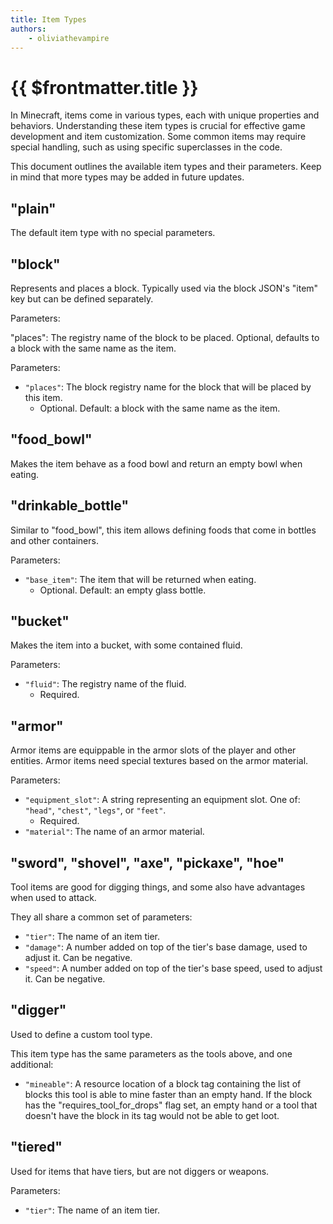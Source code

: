 ```yaml
---
title: Item Types
authors:
    - oliviathevampire
---
```


# {{ $frontmatter.title }}

In Minecraft, items come in various types, each with unique properties and behaviors. Understanding these item types is crucial for effective game development and item customization. Some common items may require special handling, such as using specific superclasses in the code.

This document outlines the available item types and their parameters. Keep in mind that more types may be added in future updates.

## "plain"

The default item type with no special parameters.

## "block"

Represents and places a block. Typically used via the block JSON's "item" key but can be defined separately.

Parameters:

"places": The registry name of the block to be placed. Optional, defaults to a block with the same name as the item.

Parameters:
* `"places"`: The block registry name for the block that will be placed by this item.
  * Optional. Default: a block with the same name as the item.

## "food_bowl"

Makes the item behave as a food bowl and return an empty bowl when eating.

## "drinkable_bottle"

Similar to "food_bowl", this item allows defining foods that come in bottles and other containers.

Parameters:
* `"base_item"`: The item that will be returned when eating.
  * Optional. Default: an empty glass bottle.

## "bucket"

Makes the item into a bucket, with some contained fluid.

Parameters:
* `"fluid"`: The registry name of the fluid.
  * Required.

## "armor" 

Armor items are equippable in the armor slots of the player and other entities. Armor items need special textures based on the armor material.

Parameters:
* `"equipment_slot"`: A string representing an equipment slot. One of: `"head"`, `"chest"`, `"legs"`, or `"feet"`.
  * Required.
* `"material"`: The name of an armor material.

## "sword", "shovel", "axe", "pickaxe", "hoe"

Tool items are good for digging things, and some also have advantages when used to attack.

They all share a common set of parameters:
* `"tier"`: The name of an item tier.
* `"damage"`: A number added on top of the tier's base damage, used to adjust it. Can be negative.
* `"speed"`: A number added on top of the tier's base speed, used to adjust it. Can be negative.

## "digger"

Used to define a custom tool type.

This item type has the same parameters as the tools above, and one additional:
* `"mineable"`: A resource location of a block tag containing the list of blocks this tool is able to mine faster than an empty hand. If the block has the "requires_tool_for_drops" flag set, an empty hand or a tool that doesn't have the block in its tag would not be able to get loot.

## "tiered"

Used for items that have tiers, but are not diggers or weapons.

Parameters:
* `"tier"`: The name of an item tier.
